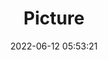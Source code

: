 ---
weight: 1
images:
- /images/edited/15.jpeg
title: Picture
date: 2022-06-12 05:53:21
tags: [luminarneo,work,ILCE-7M3,31.0]
---